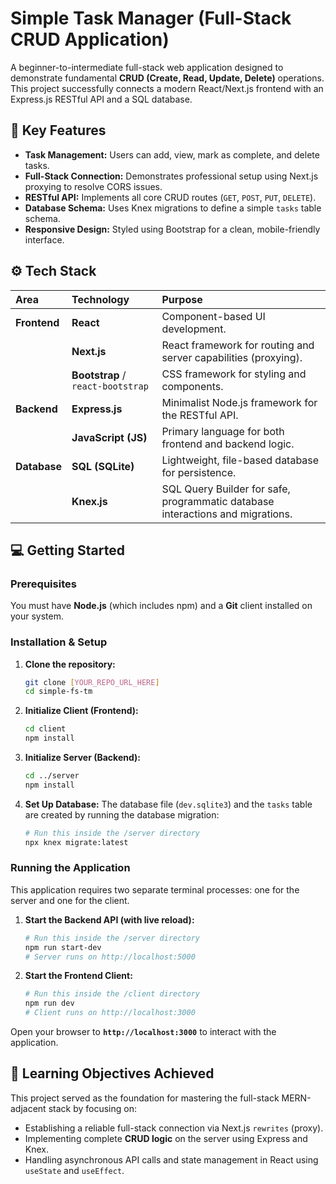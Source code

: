 # Simple Task Manager (Full-Stack CRUD Application)

A beginner-to-intermediate full-stack web application designed to demonstrate fundamental **CRUD (Create, Read, Update, Delete)** operations. This project successfully connects a modern React/Next.js frontend with an Express.js RESTful API and a SQL database.

## 🚀 Key Features

- **Task Management:** Users can add, view, mark as complete, and delete tasks.
- **Full-Stack Connection:** Demonstrates professional setup using Next.js proxying to resolve CORS issues.
- **RESTful API:** Implements all core CRUD routes (`GET`, `POST`, `PUT`, `DELETE`).
- **Database Schema:** Uses Knex migrations to define a simple `tasks` table schema.
- **Responsive Design:** Styled using Bootstrap for a clean, mobile-friendly interface.

## ⚙️ Tech Stack

| Area         | Technology                        | Purpose                                                                        |
| :----------- | :-------------------------------- | :----------------------------------------------------------------------------- |
| **Frontend** | **React**                         | Component-based UI development.                                                |
|              | **Next.js**                       | React framework for routing and server capabilities (proxying).                |
|              | **Bootstrap** / `react-bootstrap` | CSS framework for styling and components.                                      |
| **Backend**  | **Express.js**                    | Minimalist Node.js framework for the RESTful API.                              |
|              | **JavaScript (JS)**               | Primary language for both frontend and backend logic.                          |
| **Database** | **SQL (SQLite)**                  | Lightweight, file-based database for persistence.                              |
|              | **Knex.js**                       | SQL Query Builder for safe, programmatic database interactions and migrations. |

## 💻 Getting Started

### Prerequisites

You must have **Node.js** (which includes npm) and a **Git** client installed on your system.

### Installation & Setup

1.  **Clone the repository:**

    ```bash
    git clone [YOUR_REPO_URL_HERE]
    cd simple-fs-tm
    ```

2.  **Initialize Client (Frontend):**

    ```bash
    cd client
    npm install
    ```

3.  **Initialize Server (Backend):**

    ```bash
    cd ../server
    npm install
    ```

4.  **Set Up Database:**
    The database file (`dev.sqlite3`) and the `tasks` table are created by running the database migration:
    ```bash
    # Run this inside the /server directory
    npx knex migrate:latest
    ```

### Running the Application

This application requires two separate terminal processes: one for the server and one for the client.

1.  **Start the Backend API (with live reload):**

    ```bash
    # Run this inside the /server directory
    npm run start-dev
    # Server runs on http://localhost:5000
    ```

2.  **Start the Frontend Client:**
    ```bash
    # Run this inside the /client directory
    npm run dev
    # Client runs on http://localhost:3000
    ```

Open your browser to **`http://localhost:3000`** to interact with the application.

## 🔑 Learning Objectives Achieved

This project served as the foundation for mastering the full-stack MERN-adjacent stack by focusing on:

- Establishing a reliable full-stack connection via Next.js `rewrites` (proxy).
- Implementing complete **CRUD logic** on the server using Express and Knex.
- Handling asynchronous API calls and state management in React using `useState` and `useEffect`.
